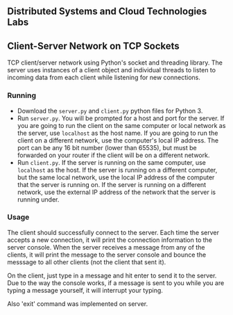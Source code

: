 ## Distributed Systems and Cloud Technologies Labs 
## Client-Server Network on TCP Sockets
 TCP client/server network using Python's socket and threading library. The server uses instances of a client object and individual threads to listen to incoming data from each client while listening for new connections.

### Running
* Download the `server.py` and `client.py` python files for Python 3.
* Run `server.py`. You will be prompted for a host and port for the server. If you are going to run the client on the same computer or local network as the server, use `localhost` as the host name. If you are going to run the client on a different network, use the computer's local IP address. The port can be any 16 bit number (lower than 65535), but must be forwarded on your router if the client will be on a different network.
* Run `client.py`. If the server is running on the same computer, use `localhost` as the host. If the server is running on a different computer, but the same local network, use the local IP address of the computer that the server is running on. If the server is running on a different network, use the external IP address of the network that the server is running under.

### Usage
The client should successfully connect to the server. Each time the server accepts a new connection, it will print the connection information to the server console. When the server receives a message from any of the clients, it will print the message to the server console and bounce the messsage to all other clients (not the client that sent it).

On the client, just type in a message and hit enter to send it to the server. Due to the way the console works, if a message is sent to you while you are typing a message yourself, it will interrupt your typing.

Also 'exit' command was implemented on server.
